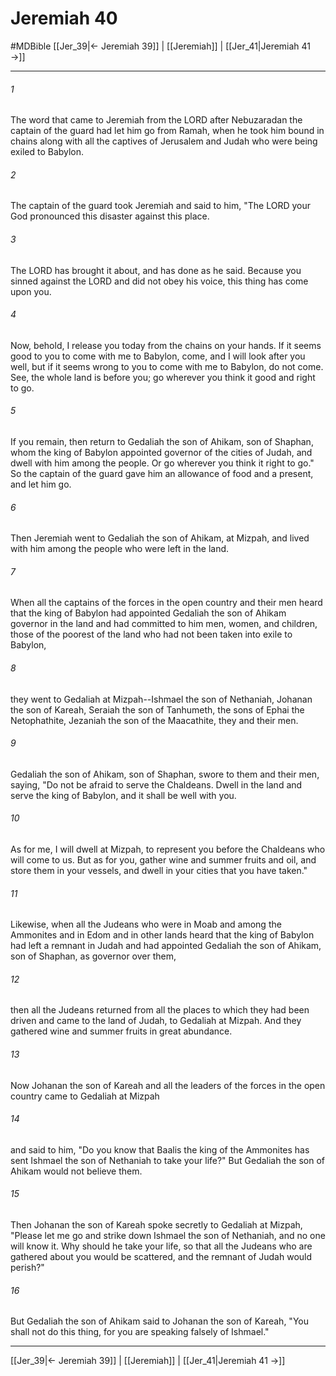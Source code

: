 # Jeremiah 40
#MDBible
[[Jer_39|← Jeremiah 39]] | [[Jeremiah]] | [[Jer_41|Jeremiah 41 →]]

***

###### 1 
The word that came to Jeremiah from the LORD after Nebuzaradan the captain of the guard had let him go from Ramah, when he took him bound in chains along with all the captives of Jerusalem and Judah who were being exiled to Babylon. 

###### 2 
The captain of the guard took Jeremiah and said to him, "The LORD your God pronounced this disaster against this place. 

###### 3 
The LORD has brought it about, and has done as he said. Because you sinned against the LORD and did not obey his voice, this thing has come upon you. 

###### 4 
Now, behold, I release you today from the chains on your hands. If it seems good to you to come with me to Babylon, come, and I will look after you well, but if it seems wrong to you to come with me to Babylon, do not come. See, the whole land is before you; go wherever you think it good and right to go. 

###### 5 
If you remain, then return to Gedaliah the son of Ahikam, son of Shaphan, whom the king of Babylon appointed governor of the cities of Judah, and dwell with him among the people. Or go wherever you think it right to go." So the captain of the guard gave him an allowance of food and a present, and let him go. 

###### 6 
Then Jeremiah went to Gedaliah the son of Ahikam, at Mizpah, and lived with him among the people who were left in the land. 

###### 7 
When all the captains of the forces in the open country and their men heard that the king of Babylon had appointed Gedaliah the son of Ahikam governor in the land and had committed to him men, women, and children, those of the poorest of the land who had not been taken into exile to Babylon, 

###### 8 
they went to Gedaliah at Mizpah--Ishmael the son of Nethaniah, Johanan the son of Kareah, Seraiah the son of Tanhumeth, the sons of Ephai the Netophathite, Jezaniah the son of the Maacathite, they and their men. 

###### 9 
Gedaliah the son of Ahikam, son of Shaphan, swore to them and their men, saying, "Do not be afraid to serve the Chaldeans. Dwell in the land and serve the king of Babylon, and it shall be well with you. 

###### 10 
As for me, I will dwell at Mizpah, to represent you before the Chaldeans who will come to us. But as for you, gather wine and summer fruits and oil, and store them in your vessels, and dwell in your cities that you have taken." 

###### 11 
Likewise, when all the Judeans who were in Moab and among the Ammonites and in Edom and in other lands heard that the king of Babylon had left a remnant in Judah and had appointed Gedaliah the son of Ahikam, son of Shaphan, as governor over them, 

###### 12 
then all the Judeans returned from all the places to which they had been driven and came to the land of Judah, to Gedaliah at Mizpah. And they gathered wine and summer fruits in great abundance. 

###### 13 
Now Johanan the son of Kareah and all the leaders of the forces in the open country came to Gedaliah at Mizpah 

###### 14 
and said to him, "Do you know that Baalis the king of the Ammonites has sent Ishmael the son of Nethaniah to take your life?" But Gedaliah the son of Ahikam would not believe them. 

###### 15 
Then Johanan the son of Kareah spoke secretly to Gedaliah at Mizpah, "Please let me go and strike down Ishmael the son of Nethaniah, and no one will know it. Why should he take your life, so that all the Judeans who are gathered about you would be scattered, and the remnant of Judah would perish?" 

###### 16 
But Gedaliah the son of Ahikam said to Johanan the son of Kareah, "You shall not do this thing, for you are speaking falsely of Ishmael." 

***

[[Jer_39|← Jeremiah 39]] | [[Jeremiah]] | [[Jer_41|Jeremiah 41 →]]

